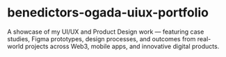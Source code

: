 # benedictors-ogada-uiux-portfolio
A showcase of my UI/UX and Product Design work — featuring case studies, Figma prototypes, design processes, and outcomes from real-world projects across Web3, mobile apps, and innovative digital products.

